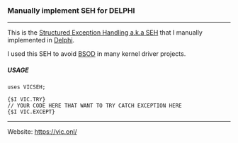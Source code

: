 ### Manually implement SEH for DELPHI ###
_ _ _

This is the [Structured Exception Handling a.k.a SEH](https://en.wikipedia.org/wiki/Microsoft-specific_exception_handling_mechanisms#Structured_Exception_Handling) that I manually implemented in [Delphi](https://en.wikipedia.org/wiki/Delphi_(software)).

I used this SEH to avoid [BSOD](https://en.wikipedia.org/wiki/Blue_screen_of_death) in many kernel driver projects.

##### USAGE #####

```
uses VICSEH;

{$I VIC.TRY}
// YOUR CODE HERE THAT WANT TO TRY CATCH EXCEPTION HERE
{$I VIC.EXCEPT}
```
_ _ _

Website: https://vic.onl/
